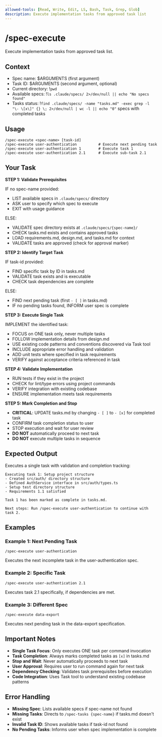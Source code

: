 ```yaml
---
allowed-tools: [Read, Write, Edit, LS, Bash, Task, Grep, Glob]
description: Execute implementation tasks from approved task list
---
```


# /spec-execute

Execute implementation tasks from approved task list.

## Context

- Spec name: $ARGUMENTS (first argument)
- Task ID: $ARGUMENTS (second argument, optional)
- Current directory: !`pwd`
- Available specs: !`ls .claude/specs/ 2>/dev/null || echo "No specs found"`
- Tasks status: !`find .claude/specs/ -name "tasks.md" -exec grep -l "\- \[x\]" {} \; 2>/dev/null | wc -l || echo "0"` specs with completed tasks

## Usage

```
/spec-execute <spec-name> [task-id]
/spec-execute user-authentication          # Execute next pending task
/spec-execute user-authentication 1        # Execute task 1
/spec-execute user-authentication 2.1      # Execute sub-task 2.1
```

## Your Task

**STEP 1: Validate Prerequisites**

IF no spec-name provided:

- LIST available specs in `.claude/specs/` directory
- ASK user to specify which spec to execute
- EXIT with usage guidance

ELSE:

- VALIDATE spec directory exists at `.claude/specs/{spec-name}/`
- CHECK tasks.md exists and contains approved tasks
- LOAD requirements.md, design.md, and tasks.md for context
- VALIDATE tasks are approved (check for approval marker)

**STEP 2: Identify Target Task**

IF task-id provided:

- FIND specific task by ID in tasks.md
- VALIDATE task exists and is executable
- CHECK task dependencies are complete

ELSE:

- FIND next pending task (first `- [ ]` in tasks.md)
- IF no pending tasks found, INFORM user spec is complete

**STEP 3: Execute Single Task**

IMPLEMENT the identified task:

- FOCUS on ONE task only, never multiple tasks
- FOLLOW implementation details from design.md
- USE existing code patterns and conventions discovered via Task tool
- INCLUDE appropriate error handling and validation
- ADD unit tests where specified in task requirements
- VERIFY against acceptance criteria referenced in task

**STEP 4: Validate Implementation**

- RUN tests if they exist in the project
- CHECK for lint/type errors using project commands
- VERIFY integration with existing codebase
- ENSURE implementation meets task requirements

**STEP 5: Mark Completion and Stop**

- **CRITICAL**: UPDATE tasks.md by changing `- [ ]` to `- [x]` for completed task
- CONFIRM task completion status to user
- STOP execution and wait for user review
- **DO NOT** automatically proceed to next task
- **DO NOT** execute multiple tasks in sequence

## Expected Output

Executes a single task with validation and completion tracking:

```
Executing task 1: Setup project structure
- Created src/auth/ directory structure
- Defined AuthService interface in src/auth/types.ts
- Setup test directory structure
- Requirements 1.1 satisfied

Task 1 has been marked as complete in tasks.md.

Next steps: Run /spec-execute user-authentication to continue with task 2.
```

## Examples

### Example 1: Next Pending Task

```
/spec-execute user-authentication
```

Executes the next incomplete task in the user-authentication spec.

### Example 2: Specific Task

```
/spec-execute user-authentication 2.1
```

Executes task 2.1 specifically, if dependencies are met.

### Example 3: Different Spec

```
/spec-execute data-export
```

Executes next pending task in the data-export specification.

## Important Notes

- **Single Task Focus**: Only executes ONE task per command invocation
- **Task Completion**: Always marks completed tasks as `[x]` in tasks.md
- **Stop and Wait**: Never automatically proceeds to next task
- **User Approval**: Requires user to run command again for next task
- **Dependency Checking**: Validates task prerequisites before execution
- **Code Integration**: Uses Task tool to understand existing codebase patterns

## Error Handling

- **Missing Spec**: Lists available specs if spec-name not found
- **Missing Tasks**: Directs to `/spec-tasks {spec-name}` if tasks.md doesn't exist
- **Invalid Task ID**: Shows available tasks if task-id not found
- **No Pending Tasks**: Informs user when spec implementation is complete
